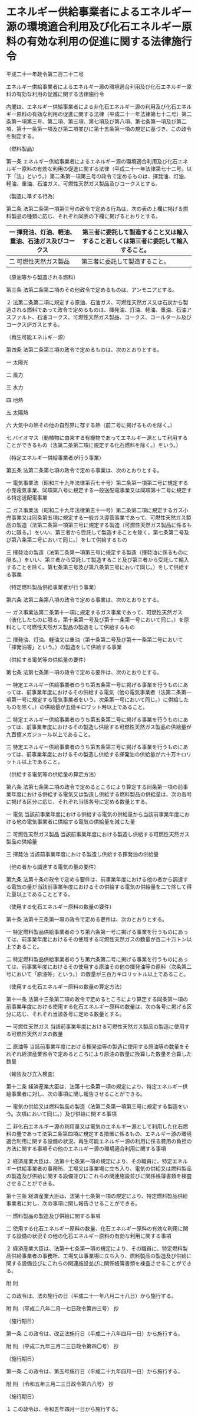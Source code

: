 # エネルギー供給事業者によるエネルギー源の環境適合利用及び化石エネルギー原料の有効な利用の促進に関する法律施行令

平成二十一年政令第二百二十二号

エネルギー供給事業者によるエネルギー源の環境適合利用及び化石エネルギー原料の有効な利用の促進に関する法律施行令

内閣は、エネルギー供給事業者による非化石エネルギー源の利用及び化石エネルギー原料の有効な利用の促進に関する法律（平成二十一年法律第七十二号）第二条第一項第三号、第二項、第三項、第七項及び第八項、第七条第一項及び第二項、第十一条第一項及び第二項並びに第十五条第一項の規定に基づき、この政令を制定する。

（燃料製品）

第一条 エネルギー供給事業者によるエネルギー源の環境適合利用及び化石エネルギー原料の有効な利用の促進に関する法律（平成二十一年法律第七十二号。以下「法」という。）第二条第一項第三号の政令で定めるものは、揮発油、灯油、軽油、重油、石油ガス、可燃性天然ガス製品及びコークスとする。

（製造に準ずる行為）

第二条 法第二条第一項第三号の政令で定める行為は、次の表の上欄に掲げる燃料製品の種類に応じ、それぞれ同表の下欄に掲げるとおりとする。

一 揮発油、灯油、軽油、重油、石油ガス及びコークス | 第三者に委託して製造すること又は輸入すること若しくは第三者に委託して輸入すること。  
---|---  
二 可燃性天然ガス製品 | 第三者に委託して製造すること。  
  
（原油等から製造される燃料）

第三条 法第二条第二項のその他政令で定めるものは、アンモニアとする。

２ 法第二条第二項に規定する原油、石油ガス、可燃性天然ガス又は石炭から製造される燃料であって政令で定めるものは、揮発油、灯油、軽油、重油、石油アスファルト、石油コークス、可燃性天然ガス製品、コークス、コールタール及びコークス炉ガスとする。

（再生可能エネルギー源）

第四条 法第二条第三項の政令で定めるものは、次のとおりとする。

一 太陽光

二 風力

三 水力

四 地熱

五 太陽熱

六 大気中の熱その他の自然界に存する熱（前二号に掲げるものを除く。）

七 バイオマス（動植物に由来する有機物であってエネルギー源として利用することができるもの（法第二条第二項に規定する化石燃料を除く。）をいう。）

（特定エネルギー供給事業者が行う事業）

第五条 法第二条第七項の政令で定める事業は、次のとおりとする。

一 電気事業法（昭和三十九年法律第百七十号）第二条第一項第二号に規定する小売電気事業、同項第八号に規定する一般送配電事業又は同項第十二号に規定する特定送配電事業

二 ガス事業法（昭和二十九年法律第五十一号）第二条第二項に規定するガス小売事業又は同条第五項に規定する一般ガス導管事業であって、可燃性天然ガス製品の製造（法第二条第一項第三号に規定する製造（可燃性天然ガス製品に係るものに限る。）をいい、第三者から受託して製造することを除く。第七条第二号及び第八条第二号において同じ。）をして供給するもの

三 揮発油の製造（法第二条第一項第三号に規定する製造（揮発油に係るものに限る。）をいい、第三者から受託して製造すること及び第三者から受託して輸入することを除く。第七条第三号及び第八条第三号において同じ。）をして供給する事業

（特定燃料製品供給事業者が行う事業）

第六条 法第二条第八項の政令で定める事業は、次のとおりとする。

一 ガス事業法第二条第十一項に規定するガス事業であって、可燃性天然ガス（液化したものに限る。第十条第一号及び第十一条第一号において同じ。）を原料として可燃性天然ガス製品の製造をして供給するもの

二 揮発油、灯油、軽油又は重油（第十条第二号及び第十一条第二号において「揮発油等」という。）の製造をして供給する事業

（供給する電気等の供給量の要件）

第七条 法第七条第一項の政令で定める要件は、次のとおりとする。

一 特定エネルギー供給事業者のうち第五条第一号に掲げる事業を行うものにあっては、前事業年度におけるその供給する電気（他の電気事業者（法第二条第一項第一号に規定する電気事業者をいう。次条第一号において同じ。）に供給したものを除く。）の供給量が五億キロワット時以上であること。

二 特定エネルギー供給事業者のうち第五条第二号に掲げる事業を行うものにあっては、前事業年度におけるその製造し供給する可燃性天然ガス製品の供給量が九百億メガジュール以上であること。

三 特定エネルギー供給事業者のうち第五条第三号に掲げる事業を行うものにあっては、前事業年度におけるその製造し供給する揮発油の供給量が六十万キロリットル以上であること。

（供給する電気等の供給量の算定方法）

第八条 法第七条第二項の政令で定めるところにより算定する同条第一項の前事業年度における供給する電気又は製造し供給する燃料製品の供給量は、次の各号に掲げる区分に応じ、それぞれ当該各号に定める数量とする。

一 電気 当該前事業年度における供給する電気の供給量から当該前事業年度における他の電気事業者に供給する電気の供給量を減じた量

二 可燃性天然ガス製品 当該前事業年度における製造し供給する可燃性天然ガス製品の供給量

三 揮発油 当該前事業年度における製造し供給する揮発油の供給量

（他の者から調達する電気の量の要件）

第九条 法第十条の政令で定める要件は、前事業年度における他の者から調達する電気の量が当該前事業年度におけるその供給する電気の供給量を二で除して得た量以上であることとする。

（使用する化石エネルギー原料の数量の要件）

第十条 法第十三条第一項の政令で定める要件は、次のとおりとする。

一 特定燃料製品供給事業者のうち第六条第一号に掲げる事業を行うものにあっては、前事業年度におけるその使用する可燃性天然ガスの数量が百二十万トン以上であること。

二 特定燃料製品供給事業者のうち第六条第二号に掲げる事業を行うものにあっては、前事業年度におけるその使用する原油その他の揮発油等の原料（次条第二号において「原油等」という。）の数量が三百万キロリットル以上であること。

（使用する化石エネルギー原料の数量の算定方法）

第十一条 法第十三条第二項の政令で定めるところにより算定する同条第一項の前事業年度における使用する化石エネルギー原料の数量は、次の各号に掲げる区分に応じ、それぞれ当該各号に定める数量とする。

一 可燃性天然ガス 当該前事業年度における可燃性天然ガス製品の製造に使用する可燃性天然ガスの数量

二 原油等 当該前事業年度における揮発油等の製造に使用する原油等の数量をそれぞれ経済産業省令で定めるところにより原油の数量に換算した数量を合算した数量

（報告及び立入検査）

第十二条 経済産業大臣は、法第十七条第一項の規定により、特定エネルギー供給事業者に対し、次の事項に関し報告させることができる。

一 電気の供給又は燃料製品の製造（法第二条第一項第三号に規定する製造をいう。次項において同じ。）及び供給に関する事項

二 非化石エネルギー源の利用量又は電気のエネルギー源として利用した化石燃料の量であって法第二条第四項に規定する措置に係るもの、エネルギー源の環境適合利用に関する設備の状況、再生可能エネルギー源の利用に係る費用の負担の方法に関する事項その他のエネルギー源の環境適合利用に関する事項

２ 経済産業大臣は、法第十七条第一項の規定により、その職員に、特定エネルギー供給事業者の事務所、工場又は事業場に立ち入り、電気の供給又は燃料製品の製造及び供給に関する設備並びにこれらの関連施設並びに関係帳簿書類を検査させることができる。

第十三条 経済産業大臣は、法第十七条第一項の規定により、特定燃料製品供給事業者に対し、次の事項に関し報告させることができる。

一 燃料製品の製造及び供給に関する事項

二 使用する化石エネルギー原料の数量、化石エネルギー原料の有効な利用に関する設備の状況その他の化石エネルギー原料の有効な利用に関する事項

２ 経済産業大臣は、法第十七条第一項の規定により、その職員に、特定燃料製品供給事業者の事務所、工場又は事業場に立ち入り、燃料製品の製造及び供給に関する設備並びにこれらの関連施設並びに関係帳簿書類を検査させることができる。

附 則

この政令は、法の施行の日（平成二十一年八月二十八日）から施行する。

附 則 （平成二八年二月一七日政令第四三号） 抄

（施行期日）

第一条 この政令は、改正法施行日（平成二十八年四月一日）から施行する。

附 則 （平成二九年三月二三日政令第四〇号） 抄

（施行期日）

第一条 この政令は、第五号施行日（平成二十九年四月一日）から施行する。

附 則 （令和五年三月二三日政令第六八号） 抄

（施行期日）

１ この政令は、令和五年四月一日から施行する。
